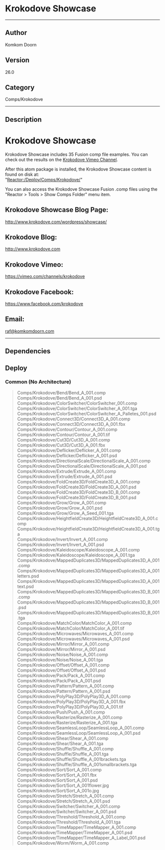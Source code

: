 # Krokodove Showcase
___

## Author
Komkom Doorn

## Version
26.0

## Category
Comps/Krokodove

___

## Description
<h1>Krokodove Showcase</h1>

<p>Krokodove Showcase includes 35 Fusion comp file examples. You can check out the results on the <a href="https://vimeo.com/channels/krokodove">Krokodove Vimeo Channel</a>.</p>

<p>After this atom package is installed, the Krokodove Showcase content is found on disk at:<br>
&quot;<a href="file://Reactor:/Deploy/Comps/Krokodove/">Reactor:/Deploy/Comps/Krokodove/</a>&quot;</p>

You can also access the Krokodove Showcase Fusion .comp files using the &quot;Reactor &gt; Tools &gt; Show Comps Folder&quot; menu item.

<h2>Krokodove Showcase Blog Page:</h2>
<p><a href="http://www.krokodove.com/wordpress/showcase/">http://www.krokodove.com/wordpress/showcase/</a></p>

<h2>Krokodove Blog:</h2>
<p><a href="http://www.krokodove.com">http://www.krokodove.com</a></p>

<h2>Krokodove Vimeo:</h2>
<p><a href="https://vimeo.com/channels/krokodove">https://vimeo.com/channels/krokodove</a></p>

<h2>Krokodove Facebook:</h2>
<p><a href="https://www.facebook.com/krokodove">https://www.facebook.com/krokodove</a></p>

<h2>Email:</h2>
<p><a href="mailto:raf@komkomdoorn.com">raf@komkomdoorn.com</a></p>

___

## Dependencies

## Deploy

### Common (No Architecture)

> Comps/Krokodove/Bend/Bend_A_001.comp  
> Comps/Krokodove/Bend/Bend_A_001.psd  
> Comps/Krokodove/ColorSwitcher/ColorSwitcher_001.comp  
> Comps/Krokodove/ColorSwitcher/ColorSwitcher_A_001.tga  
> Comps/Krokodove/ColorSwitcher/ColorSwitcher_A_Palletes_001.psd  
> Comps/Krokodove/Connect3D/Connect3D_A_001.comp  
> Comps/Krokodove/Connect3D/Connect3D_A_001.fbx  
> Comps/Krokodove/Contour/Contour_A_001.comp  
> Comps/Krokodove/Contour/Contour_A_001.tif  
> Comps/Krokodove/Cut3D/Cut3D_A_001.comp  
> Comps/Krokodove/Cut3D/Cut3D_A_001.fbx  
> Comps/Krokodove/Deflicker/Deflicker_A_001.comp  
> Comps/Krokodove/Deflicker/Deflicker_A_001.psd  
> Comps/Krokodove/DirectionalScale/DirectionalScale_A_001.comp  
> Comps/Krokodove/DirectionalScale/DirectionalScale_A_001.psd  
> Comps/Krokodove/Extrude/Extrude_A_001.comp  
> Comps/Krokodove/Extrude/Extrude_A_001.psd  
> Comps/Krokodove/FoldCreate3D/FoldCreate3D_A_001.comp  
> Comps/Krokodove/FoldCreate3D/FoldCreate3D_A_001.psd  
> Comps/Krokodove/FoldCreate3D/FoldCreate3D_B_001.comp  
> Comps/Krokodove/FoldCreate3D/FoldCreate3D_B_001.psd  
> Comps/Krokodove/Grow/Grow_A_001.comp  
> Comps/Krokodove/Grow/Grow_A_001.psd  
> Comps/Krokodove/Grow/Grow_A_Seed_001.tga  
> Comps/Krokodove/HeightfieldCreate3D/HeightfieldCreate3D_A_001.comp  
> Comps/Krokodove/HeightfieldCreate3D/HeightfieldCreate3D_A_001.tga  
> Comps/Krokodove/Invert/Invert_A_001.comp  
> Comps/Krokodove/Invert/Invert_A_001.psd  
> Comps/Krokodove/Kaleidoscope/Kaleidoscope_A_001.comp  
> Comps/Krokodove/Kaleidoscope/Kaleidoscope_A_001.tga  
> Comps/Krokodove/MappedDuplicates3D/MappedDuplicates3D_A_001.comp  
> Comps/Krokodove/MappedDuplicates3D/MappedDuplicates3D_A_001letters.psd  
> Comps/Krokodove/MappedDuplicates3D/MappedDuplicates3D_A_001text.psd  
> Comps/Krokodove/MappedDuplicates3D/MappedDuplicates3D_B_001.comp  
> Comps/Krokodove/MappedDuplicates3D/MappedDuplicates3D_B_001.psd  
> Comps/Krokodove/MappedDuplicates3D/MappedDuplicates3D_B_001.tga  
> Comps/Krokodove/MatchColor/MatchColor_A_001.comp  
> Comps/Krokodove/MatchColor/MatchColor_A_001.tif  
> Comps/Krokodove/Microwaves/Microwaves_A_001.comp  
> Comps/Krokodove/Microwaves/Microwaves_A_001.psd  
> Comps/Krokodove/Mirror/Mirror_A_001.comp  
> Comps/Krokodove/Mirror/Mirror_A_001.psd  
> Comps/Krokodove/Noise/Noise_A_001.comp  
> Comps/Krokodove/Noise/Noise_A_001.tga  
> Comps/Krokodove/Offset/Offset_A_001.comp  
> Comps/Krokodove/Offset/Offset_A_001.psd  
> Comps/Krokodove/Pack/Pack_A_001.comp  
> Comps/Krokodove/Pack/Pack_A_001.psd  
> Comps/Krokodove/Pattern/Pattern_A_001.comp  
> Comps/Krokodove/Pattern/Pattern_A_001.psd  
> Comps/Krokodove/PolyPlay3D/PolyPlay3D_A_001.comp  
> Comps/Krokodove/PolyPlay3D/PolyPlay3D_A_001.fbx  
> Comps/Krokodove/PolyPlay3D/PolyPlay3D_A_001.tif  
> Comps/Krokodove/Push/Push_A_001.comp  
> Comps/Krokodove/Rasterize/Rasterize_A_001.comp  
> Comps/Krokodove/Rasterize/Rasterize_A_001.tga  
> Comps/Krokodove/SeamlessLoop/SeamlessLoop_A_001.comp  
> Comps/Krokodove/SeamlessLoop/SeamlessLoop_A_001.psd  
> Comps/Krokodove/Shear/Shear_A_001.comp  
> Comps/Krokodove/Shear/Shear_A_001.tga  
> Comps/Krokodove/Shuffle/Shuffle_A_001.comp  
> Comps/Krokodove/Shuffle/Shuffle_A_001.tga  
> Comps/Krokodove/Shuffle/Shuffle_A_001brackets.tga  
> Comps/Krokodove/Shuffle/Shuffle_A_001smallbrackets.tga  
> Comps/Krokodove/Sort/Sort_A_001.comp  
> Comps/Krokodove/Sort/Sort_A_001.fbx  
> Comps/Krokodove/Sort/Sort_A_001.psd  
> Comps/Krokodove/Sort/Sort_A_001flower.jpg  
> Comps/Krokodove/Sort/Sort_A_001o.jpg  
> Comps/Krokodove/Stretch/Stretch_A_001.comp  
> Comps/Krokodove/Stretch/Stretch_A_001.psd  
> Comps/Krokodove/Switcher/Switcher_A_001.comp  
> Comps/Krokodove/Switcher/Switcher_A_001.psd  
> Comps/Krokodove/Threshold/Threshold_A_001.comp  
> Comps/Krokodove/Threshold/Threshold_A_001.tga  
> Comps/Krokodove/TimeMapper/TimeMapper_A_001.comp  
> Comps/Krokodove/TimeMapper/TimeMapper_A_001.psd  
> Comps/Krokodove/TimeMapper/TimeMapper_A_Label_001.psd  
> Comps/Krokodove/Worm/Worm_A_001.comp  
